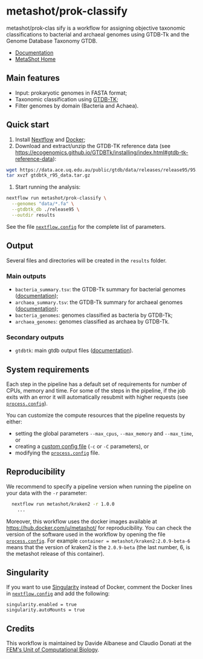 # metashot/prok-classify

metashot/prok-clas sify is a workflow for assigning objective taxonomic
classifications to bacterial and archaeal genomes using GTDB-Tk and the Genome
Database Taxonomy GTDB.

- [Documentation](https://metashot.github.io/workflows/prok-classify)
- [MetaShot Home](https://metashot.github.io/)

## Main features

- Input: prokaryotic genomes in FASTA format;
- Taxonomic classification using
  [GTDB-TK](https://github.com/Ecogenomics/GTDBTk);
- Filter genomes by domain (Bacteria and Achaea).

## Quick start
1. Install [Nextflow](https://www.nextflow.io/) and
   [Docker](https://www.docker.com/);
1. Download and extract/unzip the GTDB-TK reference data (see
   https://ecogenomics.github.io/GTDBTk/installing/index.html#gtdb-tk-reference-data):
  ```bash
  wget https://data.ace.uq.edu.au/public/gtdb/data/releases/release95/95.0/auxillary_files/gtdbtk_r95_data.tar.gz
  tar xvzf gtdbtk_r95_data.tar.gz
  ```
1. Start running the analysis:

  ```bash
  nextflow run metashot/prok-classify \
    --genomes "data/*.fa" \
    --gtdbtk_db ./release95 \
    --outdir results
  ```

See the file [`nextflow.config`](nextflow.config) for the complete list of
parameters.

## Output
Several files and directories will be created in the `results` folder.

### Main outputs
- `bacteria_summary.tsv`: the GTDB-Tk summary for bacterial genomes
  ([documentation](https://ecogenomics.github.io/GTDBTk/files/summary.tsv.html));
- `archaea_summary.tsv`: the GTDB-Tk summary for archaeal genomes
  ([documentation](https://ecogenomics.github.io/GTDBTk/files/summary.tsv.html));
- `bacteria_genomes`: genomes classified as bacteria by GTDB-Tk;
- `archaea_genomes`: genomes classified as archaea by GTDB-Tk.

### Secondary outputs
- `gtdbtk`: main gtdb output files
  ([documentation](https://ecogenomics.github.io/GTDBTk/files/index.html)).
 
## System requirements
Each step in the pipeline has a default set of requirements for number of CPUs,
memory and time. For some of the steps in the pipeline, if the job exits with an
error it will automatically resubmit with higher requests (see
[`process.config`](process.config)).

You can customize the compute resources that the pipeline requests by either:
- setting the global parameters `--max_cpus`, `--max_memory` and
  `--max_time`, or
- creating a [custom config
  file](https://www.nextflow.io/docs/latest/config.html#configuration-file)
  (`-c` or `-C` parameters), or
- modifying the [`process.config`](process.config) file.

## Reproducibility
We recommend to specify a pipeline version when running the pipeline on your
data with the `-r` parameter:

```bash
  nextflow run metashot/kraken2 -r 1.0.0
    ...
```

Moreover, this workflow uses the docker images available at
https://hub.docker.com/u/metashot/ for reproducibility. You can check the
version of the software used in the workflow by opening the file
[`process.config`](process.config). For example `container =
metashot/kraken2:2.0.9-beta-6` means that the version of kraken2 is the
`2.0.9-beta` (the last number, 6, is the metashot release of this container).

## Singularity
If you want to use [Singularity](https://singularity.lbl.gov/) instead of Docker,
comment the Docker lines in [`nextflow.config`](nextflow.config) and add the following:

```nextflow
singularity.enabled = true
singularity.autoMounts = true
```

## Credits
This workflow is maintained by Davide Albanese and Claudio Donati at the [FEM's
Unit of Computational
Biology](https://www.fmach.it/eng/CRI/general-info/organisation/Chief-scientific-office/Computational-biology).
